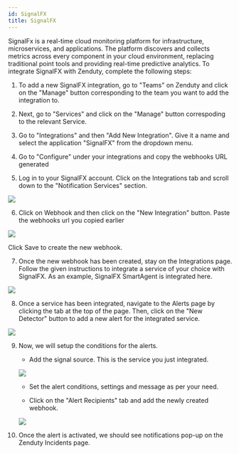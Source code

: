```yaml
---
id: SignalFX
title: SignalFX
---
```

SignalFx is a real-time cloud monitoring platform for infrastructure, microservices, and applications. The platform discovers and collects metrics across every component in your cloud environment, replacing traditional point tools and providing real-time predictive analytics. To integrate SignalFX with Zenduty, complete the following steps:

1. To add a new SignalFX integration, go to "Teams" on Zenduty and click on the "Manage" button corresponding to the team you want to add the integration to.

2. Next, go to "Services" and click on the "Manage" button correspoding to the relevant Service.

3. Go to "Integrations" and then "Add New Integration". Give it a name and select the application "SignalFX" from the dropdown menu.

4. Go to "Configure" under your integrations and copy the webhooks URL generated

5. Log in to your SignalFX account. Click on the Integrations tab and scroll down to the "Notification Services" section.

![](/docs/img/Integrations/SignalFX/1.png)

6. Click on Webhook and then click on the "New Integration" button. Paste the webhooks url you copied earlier

![](/docs/img/Integrations/SignalFX/2.png)

Click Save to create the new webhook.

7. Once the new webhook has been created, stay on the Integrations page. Follow the given instructions to integrate a service of your choice with SignalFX.
As an example, SignalFX SmartAgent is integrated here. 

![](/docs/img/Integrations/SignalFX/3.png)

8. Once a service has been integrated, navigate to the Alerts page by clicking the tab at the top of the page. Then, click on the "New Detector" button to add a new alert for the integrated service.

![](/docs/img/Integrations/SignalFX/4.png)

9. Now, we will setup the conditions for the alerts.

	* Add the signal source. This is the service you just integrated.

	![](/docs/img/Integrations/SignalFX/5.png)

	* Set the alert conditions, settings and message as per your need. 

	* Click on the "Alert Recipients" tab and add the newly created webhook.

	![](/docs/img/Integrations/SignalFX/6.png)

10. Once the alert is activated, we should see notifications pop-up on the Zenduty Incidents page.